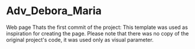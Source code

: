 # Adv_Debora_Maria
Web page
Thats the first commit of the project:
This template was used as inspiration for creating the page. 
Please note that there was no copy of the original project's code, it was used only as visual parameter.
